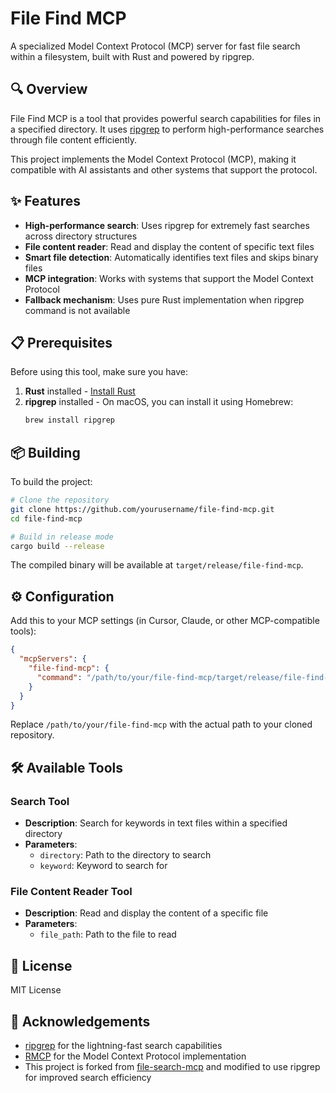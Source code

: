 # File Find MCP

A specialized Model Context Protocol (MCP) server for fast file search within a filesystem, built with Rust and powered by ripgrep.

## 🔍 Overview

File Find MCP is a tool that provides powerful search capabilities for files in a specified directory. It uses [ripgrep](https://github.com/BurntSushi/ripgrep) to perform high-performance searches through file content efficiently.

This project implements the Model Context Protocol (MCP), making it compatible with AI assistants and other systems that support the protocol.

## ✨ Features

- **High-performance search**: Uses ripgrep for extremely fast searches across directory structures
- **File content reader**: Read and display the content of specific text files
- **Smart file detection**: Automatically identifies text files and skips binary files
- **MCP integration**: Works with systems that support the Model Context Protocol
- **Fallback mechanism**: Uses pure Rust implementation when ripgrep command is not available


## 📋 Prerequisites

Before using this tool, make sure you have:

1. **Rust** installed - [Install Rust](https://www.rust-lang.org/tools/install)
2. **ripgrep** installed - On macOS, you can install it using Homebrew:
   ```bash
   brew install ripgrep
   ```

## 📦 Building

To build the project:

```bash
# Clone the repository
git clone https://github.com/yourusername/file-find-mcp.git
cd file-find-mcp

# Build in release mode
cargo build --release
```

The compiled binary will be available at `target/release/file-find-mcp`.

## ⚙️ Configuration

Add this to your MCP settings (in Cursor, Claude, or other MCP-compatible tools):

```json
{
  "mcpServers": {
    "file-find-mcp": {
      "command": "/path/to/your/file-find-mcp/target/release/file-find-mcp"
    }
  }
}
```

Replace `/path/to/your/file-find-mcp` with the actual path to your cloned repository.

## 🛠️ Available Tools

### Search Tool

- **Description**: Search for keywords in text files within a specified directory
- **Parameters**:
  - `directory`: Path to the directory to search
  - `keyword`: Keyword to search for

### File Content Reader Tool

- **Description**: Read and display the content of a specific file
- **Parameters**:
  - `file_path`: Path to the file to read

## 📄 License

MIT License

## 🙏 Acknowledgements

- [ripgrep](https://github.com/BurntSushi/ripgrep) for the lightning-fast search capabilities
- [RMCP](https://github.com/modelcontextprotocol/rust-sdk) for the Model Context Protocol implementation
- This project is forked from [file-search-mcp](https://github.com/Kurogoma4D/file-search-mcp) and modified to use ripgrep for improved search efficiency

